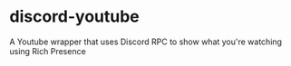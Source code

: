 # discord-youtube
A Youtube wrapper that uses Discord RPC to show what you're watching using Rich Presence
